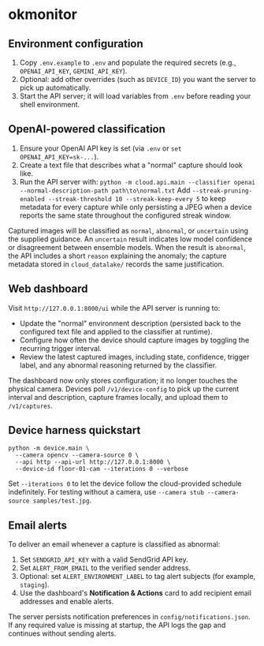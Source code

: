 # okmonitor

## Environment configuration

1. Copy `.env.example` to `.env` and populate the required secrets (e.g., `OPENAI_API_KEY`, `GEMINI_API_KEY`).
2. Optional: add other overrides (such as `DEVICE_ID`) you want the server to pick up automatically.
3. Start the API server; it will load variables from `.env` before reading your shell environment.

## OpenAI-powered classification

1. Ensure your OpenAI API key is set (via `.env` or `set OPENAI_API_KEY=sk-...`).
2. Create a text file that describes what a "normal" capture should look like.
3. Run the API server with:
   ``python -m cloud.api.main --classifier openai --normal-description-path path\to\normal.txt``
   Add `--streak-pruning-enabled --streak-threshold 10 --streak-keep-every 5` to keep metadata for every capture while only persisting a JPEG when a device reports the same state throughout the configured streak window.

Captured images will be classified as `normal`, `abnormal`, or `uncertain` using the supplied guidance. An `uncertain` result indicates low model confidence or disagreement between ensemble models. When the result is `abnormal`, the API includes a short `reason` explaining the anomaly; the capture metadata stored in `cloud_datalake/` records the same justification.

## Web dashboard

Visit `http://127.0.0.1:8000/ui` while the API server is running to:
- Update the "normal" environment description (persisted back to the configured text file and applied to the classifier at runtime).
- Configure how often the device should capture images by toggling the recurring trigger interval.
- Review the latest captured images, including state, confidence, trigger label, and any abnormal reasoning returned by the classifier.

The dashboard now only stores configuration; it no longer touches the physical camera. Devices poll `/v1/device-config` to pick up the current interval and description, capture frames locally, and upload them to `/v1/captures`.

## Device harness quickstart

```
python -m device.main \
  --camera opencv --camera-source 0 \
  --api http --api-url http://127.0.0.1:8000 \
  --device-id floor-01-cam --iterations 0 --verbose
```

Set `--iterations 0` to let the device follow the cloud-provided schedule indefinitely. For testing without a camera, use `--camera stub --camera-source samples/test.jpg`.

## Email alerts

To deliver an email whenever a capture is classified as abnormal:

1. Set `SENDGRID_API_KEY` with a valid SendGrid API key.
2. Set `ALERT_FROM_EMAIL` to the verified sender address.
3. Optional: set `ALERT_ENVIRONMENT_LABEL` to tag alert subjects (for example, `staging`).
4. Use the dashboard's **Notification & Actions** card to add recipient email addresses and enable alerts.

The server persists notification preferences in `config/notifications.json`. If any required value is missing at startup, the API logs the gap and continues without sending alerts.
